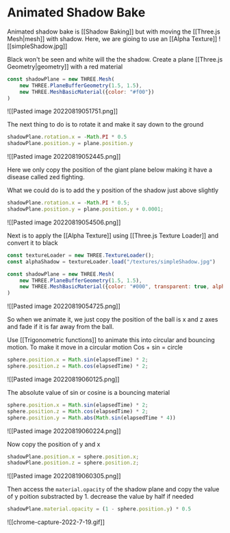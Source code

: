 # Animated Shadow Bake
Animated shadow bake is [[Shadow Baking]] but with moving the [[Three.js Mesh|mesh]] with shadow. 
Here, we are gioing to use an [[Alpha Texture]]
![[simpleShadow.jpg]]

Black won't be seen and white will the the shadow.
Create a plane [[Three.js Geometry|geometry]] with a red material 
```js
const shadowPlane = new THREE.Mesh(
    new THREE.PlaneBufferGeometry(1.5, 1.5),
    new THREE.MeshBasicMaterial({color: "#f00"})
)
```

![[Pasted image 20220819051751.png]]


The next thing to do is to rotate it and make it say down to the ground
```js
shadowPlane.rotation.x = -Math.PI * 0.5
shadowPlane.position.y = plane.position.y
```


![[Pasted image 20220819052445.png]]


Here we only copy the position of the giant plane below making it have a disease called zed fighting.

What we could do is to add the y position of the shadow just above slightly
```js
shadowPlane.rotation.x = -Math.PI * 0.5;
shadowPlane.position.y = plane.position.y + 0.0001;
```

![[Pasted image 20220819054506.png]]

Next is to apply the [[Alpha Texture]] using [[Three.js Texture Loader]] and convert it to black
```js
const textureLoader = new THREE.TextureLoader();
const alphaShadow = textureLoader.load("/textures/simpleShadow.jpg")

const shadowPlane = new THREE.Mesh(
    new THREE.PlaneBufferGeometry(1.5, 1.5),
    new THREE.MeshBasicMaterial({color: "#000", transparent: true, alphaMap: alphaShadow})
)
```

![[Pasted image 20220819054725.png]]

So when we animate it, we just copy the position of the ball is x and z axes and fade if it is far away from the ball.

Use [[Trigonometric functions]] to animate this into circular and bouncing motion. To make it move in a circular motion
Cos + sin = circle
```js
sphere.position.x = Math.sin(elapsedTime) * 2;
sphere.position.z = Math.cos(elapsedTime) * 2;
```

![[Pasted image 20220819060125.png]]

The absolute value of sin or cosine is a bouncing material
```js
sphere.position.x = Math.sin(elapsedTime) * 2;
sphere.position.z = Math.cos(elapsedTime) * 2;
sphere.position.y = Math.abs(Math.sin(elapsedTime * 4))
```

![[Pasted image 20220819060224.png]]


Now copy the position of y and x
```js
shadowPlane.position.x = sphere.position.x;
shadowPlane.position.z = sphere.position.z;
```

![[Pasted image 20220819060305.png]]

Then access the `material.opacity` of the  shadow plane and copy the value of y poition substracted by 1. decrease the value by half if needed
```js
shadowPlane.material.opacity = (1 - sphere.position.y) * 0.5
```

![[chrome-capture-2022-7-19.gif]]

